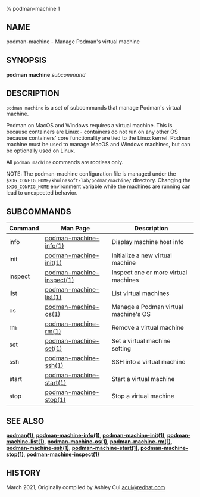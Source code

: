 % podman-machine 1

## NAME
podman\-machine - Manage Podman's virtual machine

## SYNOPSIS
**podman machine** *subcommand*

## DESCRIPTION
`podman machine` is a set of subcommands that manage Podman's virtual machine.

Podman on MacOS and Windows requires a virtual machine. This is because containers are Linux -
containers do not run on any other OS because containers' core functionality are
tied to the Linux kernel. Podman machine must be used to manage MacOS and Windows machines,
but can be optionally used on Linux.

All `podman machine` commands are rootless only.

NOTE: The podman-machine configuration file is managed under the
`$XDG_CONFIG_HOME/khulnasoft-lab/podman/machine/` directory. Changing the `$XDG_CONFIG_HOME`
environment variable while the machines are running can lead to unexpected behavior.

## SUBCOMMANDS

| Command | Man Page                                                  | Description                          |
|---------|-----------------------------------------------------------|--------------------------------------|
| info    | [podman-machine-info(1)](podman-machine-info.1.md)        | Display machine host info            |
| init    | [podman-machine-init(1)](podman-machine-init.1.md)        | Initialize a new virtual machine     |
| inspect | [podman-machine-inspect(1)](podman-machine-inspect.1.md)  | Inspect one or more virtual machines |
| list    | [podman-machine-list(1)](podman-machine-list.1.md)        | List virtual machines                |
| os      | [podman-machine-os(1)](podman-machine-os.1.md)            | Manage a Podman virtual machine's OS |
| rm      | [podman-machine-rm(1)](podman-machine-rm.1.md)            | Remove a virtual machine             |
| set     | [podman-machine-set(1)](podman-machine-set.1.md)          | Set a virtual machine setting        |
| ssh     | [podman-machine-ssh(1)](podman-machine-ssh.1.md)          | SSH into a virtual machine           |
| start   | [podman-machine-start(1)](podman-machine-start.1.md)      | Start a virtual machine              |
| stop    | [podman-machine-stop(1)](podman-machine-stop.1.md)        | Stop a virtual machine               |

## SEE ALSO
**[podman(1)](podman.1.md)**, **[podman-machine-info(1)](podman-machine-info.1.md)**, **[podman-machine-init(1)](podman-machine-init.1.md)**, **[podman-machine-list(1)](podman-machine-list.1.md)**, **[podman-machine-os(1)](podman-machine-os.1.md)**, **[podman-machine-rm(1)](podman-machine-rm.1.md)**, **[podman-machine-ssh(1)](podman-machine-ssh.1.md)**, **[podman-machine-start(1)](podman-machine-start.1.md)**, **[podman-machine-stop(1)](podman-machine-stop.1.md)**, **[podman-machine-inspect(1)](podman-machine-inspect.1.md)**

## HISTORY
March 2021, Originally compiled by Ashley Cui <acui@redhat.com>
